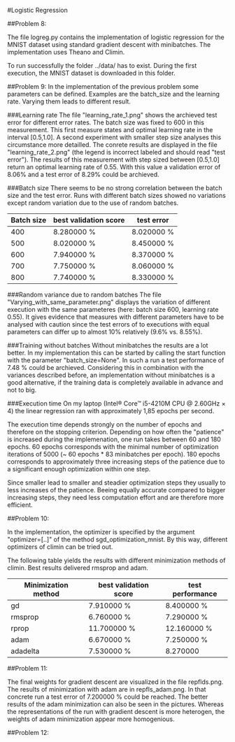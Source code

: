 #Logistic Regression

##Problem 8:

The file logreg.py contains the implementation of logistic regression for the MNIST dataset using standard gradient descent with minibatches. The implementation uses Theano and Climin.

To run successfully the folder ../data/ has to exist. During the first execution, the MNIST dataset is downloaded in this folder.


##Problem 9:
In the implementation of the previous problem some parameters can be defined. Examples are the batch_size and the learning rate. Varying them leads to different result.

###Learning rate
The file "learning_rate_1.png" shows the archieved test error for different error rates. The batch size was fixed to 600 in this measurement. This first measure states and optimal learning rate in the interval [0.5,1.0]. A second experiment with smaller step size analyses this circumstance more detailled. The conrete results are displayed in the file "learning_rate_2.png" (the legend is incorrect labeled and should read "test error"). The results of this measurement with step sized between [0.5,1.0] return an optimal learning rate of 0.55. With this value a validation error of 8.06% and a test error of 8.29% could be archieved. 

###Batch size
There seems to be no strong correlation between the batch size and the test error. Runs with different batch sizes showed no variations except random variation due to the use of random batches.

| Batch size | best validation score | test error|
|------------|-----------------------|-----------|
| 400        | 8.280000 %            | 8.020000 %|
| 500        | 8.020000 %            | 8.450000 %|
| 600        | 7.940000 %            | 8.370000 %|
| 700        | 7.750000 %            | 8.060000 %|
| 800        | 7.740000 %            | 8.330000 %|

###Random variance due to random batches
The file "Varying_with_same_parameter.png" displays the variation of different execution with the same parameteres (here: batch size 600, learning rate 0.55). It gives evidence that measures with different parameters have to be analysed with caution since the test errors of to executions with equal parameters can differ up to almost 10% relatively (9.6% vs. 8.55%).

###Training without batches
Without minibatches the results are a lot better. In my implementation this can be started by calling the start function with the parameter "batch_size=None". In such a run a test performance of 7.48 % could be archieved. Considering this in combination with the variances described before, an implementation without minibatches is a good alternative, if the training data is completely available in advance and not to big.

###Execution time
On my laptop (Intel® Core™ i5-4210M CPU @ 2.60GHz × 4) the linear regression ran with approximately 1,85 epochs per second.

The execution time depends strongly on the number of epochs and therefore on the stopping criterion. Depending on how often the "patience" is increased during the implemenation, one run takes between 60 and 180 epochs. 60 epochs corresponds with the minimal number of optimization iterations of 5000 (~ 60 epochs * 83 minibatches per epoch). 180 epochs corresponds to approximately three increasing steps of the patience due to a significant enough optimization within one step.

Since smaller lead to smaller and steadier optimization steps they usually to less increases of the patience. Beeing equally accurate compared to bigger increasing steps, they need less computation effort and are therefore more efficient.

##Problem 10:

In the implementation, the optimizer is specified by the argument "optimizer=[..]" of the method sgd_optimization_mnist. By this way, different optimizers of climin can be tried out.

The following table yields the results with different minimization methods of climin. Best results delivered rmsprop and adam.

| Minimization method | best validation score | test performance |
|---------------------|-----------------------|------------------|
| gd                  | 7.910000 %            | 8.400000 %       |
| rmsprop             | 6.760000 %            | 7.290000 %       |
| rprop               | 11.700000 %           | 12.160000 %      |
| adam                | 6.670000 %            | 7.250000 %       |
| adadelta            | 7.530000 %            | 8.270000         |


##Problem 11:

The final weights for gradient descent are visualized in the file repflds.png. The results of minimization with adam are in repfls_adam.png. In that concrete run a test error of 7.200000 % could be reached. The better results of the adam minimization can also be seen in the pictures. Whereas the representations of the run with gradient descent is more heterogen, the weights of adam minimization appear more homogenious.

##Problem 12:



